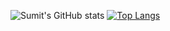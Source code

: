 ![Sumit's GitHub stats](https://github-readme-stats.vercel.app/api?username=Sumit-nepal&show_icons=true&theme=radical)
[![Top Langs](https://github-readme-stats.vercel.app/api/top-langs/?username=Sumit-nepal&layout=compact)](https://github.com/Sumit-nepal/github-readme-stats)
